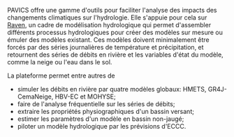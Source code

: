 PAVICS offre une gamme d'outils pour faciliter l'analyse des impacts des changements climatiques sur l'hydrologie. Elle s'appuie pour cela sur [Raven](http://raven.uwaterloo.ca/), un cadre de modélisation hydrologique qui permet d'assembler différents processus hydrologiques pour créer des modèles sur mesure ou émuler des modèles existant. Ces modèles doivent minimalement être forcés par des séries journalières de température et précipitation, et retournent des séries de débits en rivière et les variables d'état du modèle, comme la neige ou l'eau dans le sol. 

La plateforme permet entre autres de
* simuler les débits en rivière par quatre modèles globaux: HMETS, GR4J-CemaNeige, HBV-EC et MOHYSE;
* faire de l'analyse fréquentielle sur les séries de débits; 
* extraire les propriétés physiographiques d'un bassin versant;
* estimer les paramètres d'un modèle en bassin non-jaugé;
* piloter un modèle hydrologique par les prévisions d'ECCC. 

